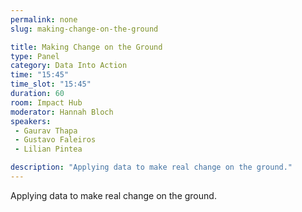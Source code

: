 ```yaml
---
permalink: none
slug: making-change-on-the-ground

title: Making Change on the Ground
type: Panel
category: Data Into Action
time: "15:45"
time_slot: "15:45"
duration: 60
room: Impact Hub
moderator: Hannah Bloch
speakers:
 - Gaurav Thapa
 - Gustavo Faleiros
 - Lilian Pintea

description: "Applying data to make real change on the ground."
---
```

Applying data to make real change on the ground.